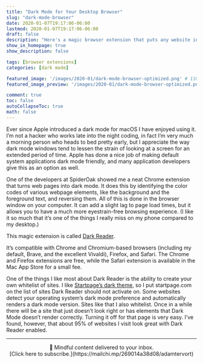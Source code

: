 ```yaml
---
title: "Dark Mode for Your Desktop Browser"
slug: "dark-mode-browser"
date: 2020-01-07T19:17:06-06:00
lastmod: 2020-01-07T19:17:06-06:00
draft: false
description: "Here's a magic browser extension that puts any website in dark mode. Try it--your eyes will thank you. "
show_in_homepage: true
show_description: false

tags: [browser extensions]
categories: [dark mode]

featured_image: '/images/2020-01/dark-mode-browser-optimized.png' # 1100 px width
featured_image_preview: '/images/2020-01/dark-mode-browser-optimized.png' # 560x170 px for preview image

comment: true
toc: false
autoCollapseToc: true
math: false
---
```

Ever since Apple introduced a dark mode for macOS I have enjoyed using it. I’m not a hacker who works late into the night coding, in fact I’m very much a morning person who heads to bed pretty early, but I appreciate the way dark mode windows tend to lessen the strain of looking at a screen for an extended period of time. Apple has done a nice job of making default system applications dark mode friendly, and many application developers give this as an option as well. 
<!--more-->

One of the developers at SpiderOak showed me a neat Chrome extension that turns web pages into dark mode. It does this by identifying the color codes of various webpage elements, like the background and the foreground text, and reversing them. All of this is done in the browser window on your computer. It can add a slight lag to page load times, but it allows you to have a much more eyestrain-free browsing experience. (I like it so much that it’s one of the things I really miss on my phone compared to my desktop.) 

This magic extension is called [Dark Reader](https://darkreader.org/). 

It’s compatible with Chrome and Chromium-based browsers (including my default, Brave, and the excellent Vivaldi), Firefox, and Safari. The Chrome and Firefox extensions are free, while the Safari extension is available in the Mac App Store for a small fee. 

One of the things I like most about Dark Reader is the ability to create your own whitelist of sites. I like [Startpage’s dark theme](https://www.startpage.com/?r=6434), so I put startpage.com on the list of sites Dark Reader should not activate on. Some websites detect your operating system’s dark mode preference and automatically renders a dark mode version. Sites like that I also whitelist. Once in a while there will be a site that just doesn’t look right or has elements that Dark Mode doesn’t render correctly. Turning it off for that page is very easy. I’ve found, however, that about 95% of websites I visit look great with Dark Reader enabled. 

---
<center>
📨 Mindful content delivered to your inbox. <br>[Click here to subscribe.](https://mailchi.mp/269014a38d08/adamtervort)</center>